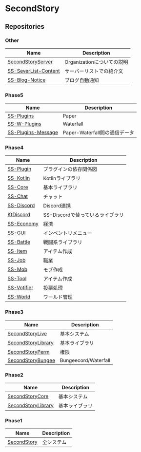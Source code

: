 # SecondStory

## Repositories

### Other
| Name | Description |
|------|-------------|
| [SecondStoryServer](https://github.com/SecondStoryServer/SecondStoryServer) | Organizationについての説明 |
| [SS-SeverList-Content](https://github.com/SecondStoryServer/SS-SeverList-Content) | サーバーリストでの紹介文 |
| [SS-Blog-Notice](https://github.com/SecondStoryServer/SS-Blog-Notice) | ブログ自動通知 |

### Phase5
| Name | Description |
|------|-------------|
| [SS-Plugins](https://github.com/SecondStoryServer/SS-Plugins) | Paper |
| [SS-W-Plugins](https://github.com/SecondStoryServer/SS-W-Plugins) | Waterfall |
| [SS-Plugins-Message](https://github.com/SecondStoryServer/SS-Plugins-Message) | Paper-Waterfall間の通信データ |

### Phase4
| Name | Description |
|------|-------------|
| [SS-Plugin](https://github.com/SecondStoryServer/SS-Plugin) | プラグインの依存関係図 |
| [SS-Kotlin](https://github.com/SecondStoryServer/SS-Kotlin) | Kotlinライブラリ |
| [SS-Core](https://github.com/SecondStoryServer/SS-Core) | 基本ライブラリ |
| [SS-Chat](https://github.com/SecondStoryServer/SS-Chat) | チャット |
| [SS-Discord](https://github.com/SecondStoryServer/SS-Discord) | Discord連携 |
| [KtDiscord](https://github.com/SecondStoryServer/KtDiscord) | SS-Discordで使っているライブラリ |
| [SS-Economy](https://github.com/SecondStoryServer/SS-Economy) | 経済 |
| [SS-GUI](https://github.com/SecondStoryServer/SS-GUI) | インベントリメニュー |
| [SS-Battle](https://github.com/SecondStoryServer/SS-Battle) | 戦闘系ライブラリ |
| [SS-Item](https://github.com/SecondStoryServer/SS-Item) | アイテム作成 |
| [SS-Job](https://github.com/SecondStoryServer/SS-Job) | 職業 |
| [SS-Mob](https://github.com/SecondStoryServer/SS-Mob) | モブ作成 |
| [SS-Tool](https://github.com/SecondStoryServer/SS-Tool) | アイテム作成 |
| [SS-Votifier](https://github.com/SecondStoryServer/SS-Votifier) | 投票処理 |
| [SS-World](https://github.com/SecondStoryServer/SS-World) | ワールド管理 |

### Phase3
| Name | Description |
|------|-------------|
| [SecondStoryLive](https://github.com/SecondStoryServer/SecondStoryLive-1.15.1) | 基本システム |
| [SecondStoryLibrary](https://github.com/SecondStoryServer/SecondStoryLibrary-1.15.1) | 基本ライブラリ |
| [SecondStoryPerm](https://github.com/SecondStoryServer/SecondStoryPerm) | 権限 |
| [SecondStoryBungee](https://github.com/SecondStoryServer/SecondStoryBungee) | Bungeecord/Waterfall |

### Phase2
| Name | Description |
|------|-------------|
| [SecondStoryCore](https://github.com/SecondStoryServer/SecondStory-1.12.2/tree/master/SecondStoryCore) | 基本システム |
| [SecondStoryLibrary](https://github.com/SecondStoryServer/SecondStory-1.12.2/tree/master/SecondStoryLibrary) | 基本ライブラリ |

### Phase1
| Name | Description |
|------|-------------|
| [SecondStory](https://github.com/SecondStoryServer/SecondStory-1.12.2/tree/master/SecondStory) | 全システム |
